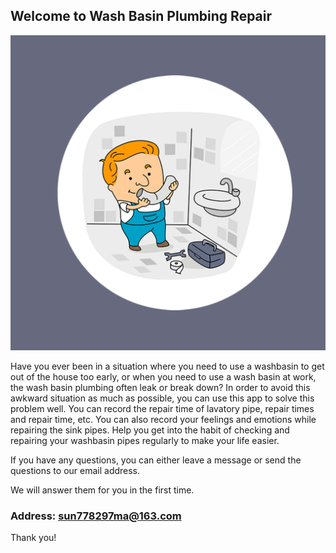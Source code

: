 ## Welcome to Wash Basin Plumbing Repair

![Image](icon-1024.png)


Have you ever been in a situation where you need to use a washbasin to get out of the house too early, or when you need to use a wash basin at work, the wash basin plumbing often leak or break down? In order to avoid this awkward situation as much as possible, you can use this app to solve this problem well. You can record the repair time of lavatory pipe, repair times and repair time, etc. You can also record your feelings and emotions while repairing the sink pipes. Help you get into the habit of checking and repairing your washbasin pipes regularly to make your life easier.

If you have any questions, you can either leave a message or send the questions to our email address.

We will answer them for you in the first time.

### Address: sun778297ma@163.com

Thank you!

